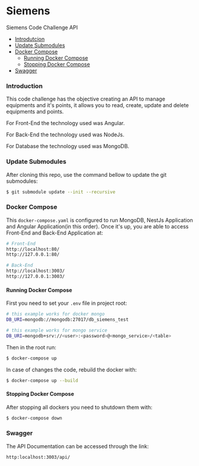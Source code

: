 # Siemens
Siemens Code Challenge API

- [Introdutcion](#introduction)
- [Update Submodules](#update-submodules)
- [Docker Compose](#docker-compose)
  - [Running Docker Compose](#running-docker-compose)
  - [Stopping Docker Compose](#stopping-docker-compose)
- [Swagger](#swagger)

### Introduction

This code challenge has the objective creating an API to manage equipments and it's points, it allows you to read, create, update and delete equipments and points.

For Front-End the technology used was Angular.

For Back-End the technology used was NodeJs.

For Database the technology used was MongoDB.

### Update Submodules

After cloning this repo, use the command bellow to update the git submodules:

```bash
$ git submodule update --init --recursive

```
    
### Docker Compose

This `docker-compose.yaml` is configured to run MongoDB, NestJs Application and Angular Application(in this order).
Once it's up, you are able to access Front-End and Back-End Application at:

```bash
# Front-End
http://localhost:80/
http://127.0.0.1:80/

# Back-End
http://localhost:3003/
http://127.0.0.1:3003/
```

#### Running Docker Compose

First you need to set your `.env` file in project root:

```bash
# this example works for docker mongo
DB_URI=mongodb://mongodb:27017/db_siemens_test

# this example works for mongo service
DB_URI=mongodb+srv://<user>:<password>@<mongo_service>/<table>
```

Then in the root run:

```bash
$ docker-compose up
```

In case of changes the code, rebuild the docker with:

```bash
$ docker-compose up --build
```


#### Stopping Docker Compose

After stopping all dockers you need to shutdown them with:

```bash
$ docker-compose down
```

### Swagger

The API Documentation can be accessed through the link:

`http:localhost:3003/api/`
